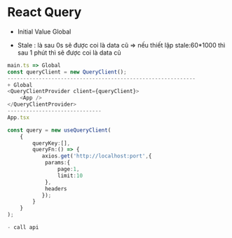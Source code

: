 # React Query

- Initial Value Global

- Stale : là sau 0s sẽ được coi là data cũ => nếu thiết lập stale:60\*1000 thì sau 1 phút thì sẽ được coi là data cũ

```ts
main.ts => Global
const queryClient = new QueryClient();
------------------------------------------------------------
+ Global
<QueryClientProvider client={queryClient}>
    <App />
</QueryClientProvider>
------------------------------
App.tsx

const query = new useQueryClient(
    {
        queryKey:[],
        queryFn:() => {
           axios.get('http://localhost:port',{
            params:{
                page:1,
                limit:10
            },
            headers
           });
        }
    }
);

- call api

```
